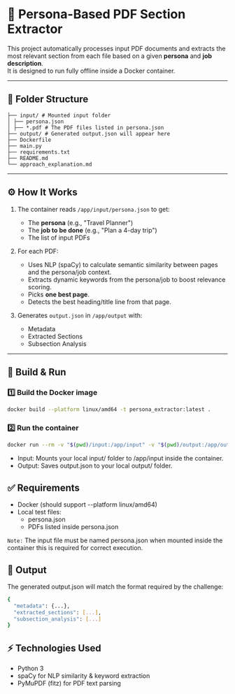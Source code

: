 # 📄 Persona-Based PDF Section Extractor

This project automatically processes input PDF documents and extracts the most relevant section from each file based on a given **persona** and **job description**.  
It is designed to run fully offline inside a Docker container.

---

## 📌 **Folder Structure**
```
├── input/ # Mounted input folder
│ ├── persona.json 
│ ├── *.pdf # The PDF files listed in persona.json
├── output/ # Generated output.json will appear here
├── Dockerfile
├── main.py
├── requirements.txt
├── README.md
└── approach_explanation.md
```
---

## ⚙️ **How It Works**

1. The container reads `/app/input/persona.json` to get:
   - The **persona** (e.g., "Travel Planner")
   - The **job to be done** (e.g., "Plan a 4-day trip")
   - The list of input PDFs

2. For each PDF:
   - Uses NLP (spaCy) to calculate semantic similarity between pages and the persona/job context.
   - Extracts dynamic keywords from the persona/job to boost relevance scoring.
   - Picks **one best page**.
   - Detects the best heading/title line from that page.

3. Generates `output.json` in `/app/output` with:
   - Metadata
   - Extracted Sections
   - Subsection Analysis

---

## 🚀 **Build & Run**

### 1️⃣ **Build the Docker image**

```bash
docker build --platform linux/amd64 -t persona_extractor:latest .
```
### 2️⃣ **Run the container**
```bash
docker run --rm -v "$(pwd)/input:/app/input" -v "$(pwd)/output:/app/output" --network none persona_extractor:latest
```
- Input: Mounts your local input/ folder to /app/input inside the container.
- Output: Saves output.json to your local output/ folder.

## ✅ Requirements
- Docker (should support --platform linux/amd64)
- Local test files:
    - persona.json
    - PDFs listed inside persona.json

`Note:`
The input file must be named persona.json when mounted inside the container this is required for correct execution.
## 📂 Output
The generated output.json will match the format required by the challenge:
```bash
{
  "metadata": {...},
  "extracted_sections": [...],
  "subsection_analysis": [...]
}
```
## ⚡ Technologies Used
- Python 3
- spaCy for NLP similarity & keyword extraction
- PyMuPDF (fitz) for PDF text parsing